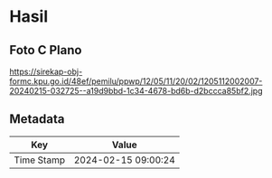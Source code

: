 # Hasil

## Foto C Plano

https://sirekap-obj-formc.kpu.go.id/48ef/pemilu/ppwp/12/05/11/20/02/1205112002007-20240215-032725--a19d9bbd-1c34-4678-bd6b-d2bccca85bf2.jpg


## Metadata

| Key        | Value               |
| ---------- | ------------------- |
| Time Stamp | 2024-02-15 09:00:24 |



